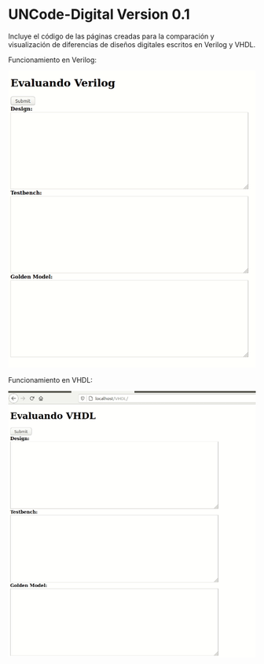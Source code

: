 # UNCode-Digital Version 0.1
Incluye el código de las páginas creadas para la comparación y visualización de diferencias de diseños digitales escritos en Verilog y VHDL.

Funcionamiento en Verilog:

![](gifs/verilog_v0.gif)

Funcionamiento en VHDL:

![](gifs/vhdl_v0.gif)
